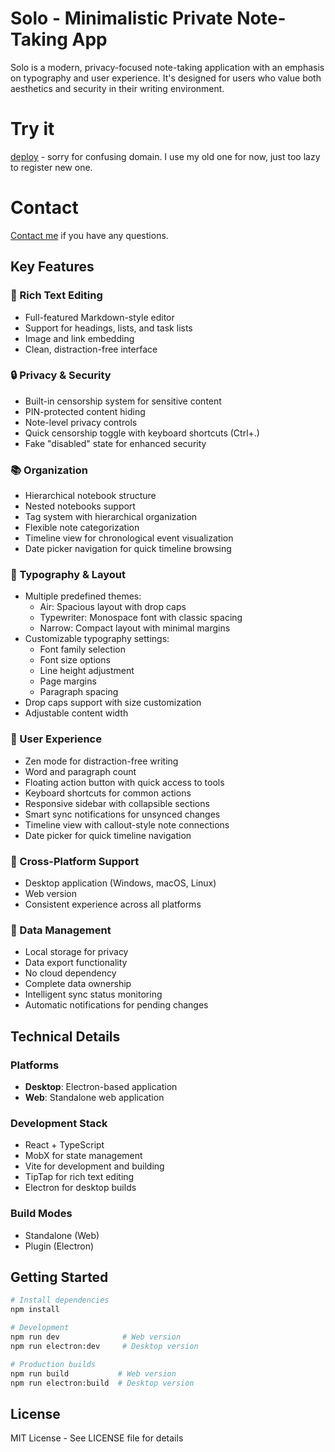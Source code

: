 # Solo - Minimalistic Private Note-Taking App

Solo is a modern, privacy-focused note-taking application with an emphasis on typography and user experience. It's designed for users who value both aesthetics and security in their writing environment.

# Try it
[deploy](https://ros-plata.ru) - sorry for confusing domain. I use my old one for now, just too lazy to register new one.

# Contact
[Contact me](https://t.me/WatasheeBaka) if you have any questions.

## Key Features

### 📝 Rich Text Editing
- Full-featured Markdown-style editor
- Support for headings, lists, and task lists
- Image and link embedding
- Clean, distraction-free interface

### 🔒 Privacy & Security
- Built-in censorship system for sensitive content
- PIN-protected content hiding
- Note-level privacy controls
- Quick censorship toggle with keyboard shortcuts (Ctrl+.)
- Fake "disabled" state for enhanced security

### 📚 Organization
- Hierarchical notebook structure
- Nested notebooks support
- Tag system with hierarchical organization
- Flexible note categorization
- Timeline view for chronological event visualization
- Date picker navigation for quick timeline browsing

### 🎨 Typography & Layout
- Multiple predefined themes:
  - Air: Spacious layout with drop caps
  - Typewriter: Monospace font with classic spacing
  - Narrow: Compact layout with minimal margins
- Customizable typography settings:
  - Font family selection
  - Font size options
  - Line height adjustment
  - Page margins
  - Paragraph spacing
- Drop caps support with size customization
- Adjustable content width

### 💫 User Experience
- Zen mode for distraction-free writing
- Word and paragraph count
- Floating action button with quick access to tools
- Keyboard shortcuts for common actions
- Responsive sidebar with collapsible sections
- Smart sync notifications for unsynced changes
- Timeline view with callout-style note connections
- Date picker for quick timeline navigation

### 📱 Cross-Platform Support
- Desktop application (Windows, macOS, Linux)
- Web version
- Consistent experience across all platforms

### 💾 Data Management
- Local storage for privacy
- Data export functionality
- No cloud dependency
- Complete data ownership
- Intelligent sync status monitoring
- Automatic notifications for pending changes

## Technical Details

### Platforms
- **Desktop**: Electron-based application
- **Web**: Standalone web application

### Development Stack
- React + TypeScript
- MobX for state management
- Vite for development and building
- TipTap for rich text editing
- Electron for desktop builds

### Build Modes
- Standalone (Web)
- Plugin (Electron)

## Getting Started

```bash
# Install dependencies
npm install

# Development
npm run dev              # Web version
npm run electron:dev     # Desktop version

# Production builds
npm run build           # Web version
npm run electron:build  # Desktop version
```

## License

MIT License - See LICENSE file for details